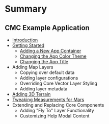 # Summary

## CMC Example Application

* [Introduction](README.md)
* [Getting Started](getting-started/README.md)
  * [Adding a New App Container](getting-started/adding-a-new-app-container.md)
  * [Changing the App Color Theme](getting-started/changing-the-app-color-theme.md)
  * [Changing the App Title](getting-started/changing-the-app-title.md)
* Adding Map Layers
  * Copying over default data
  * Adding layer configurations
  * Overriding Core Vector Layer Styling
  * Adding layer metadata
* [Adding 3D Terrain](adding-3d-terrain.md)
* [Tweaking Measurements for Mars](tweaking-measurements-for-mars.md)
* Extending and Replacing Core Components
  * Adding "Fly To" Layer Functionality
  * Customizing Help Modal Content

